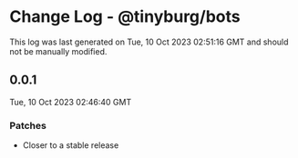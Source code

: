 # Change Log - @tinyburg/bots

This log was last generated on Tue, 10 Oct 2023 02:51:16 GMT and should not be manually modified.

## 0.0.1

Tue, 10 Oct 2023 02:46:40 GMT

### Patches

-   Closer to a stable release
